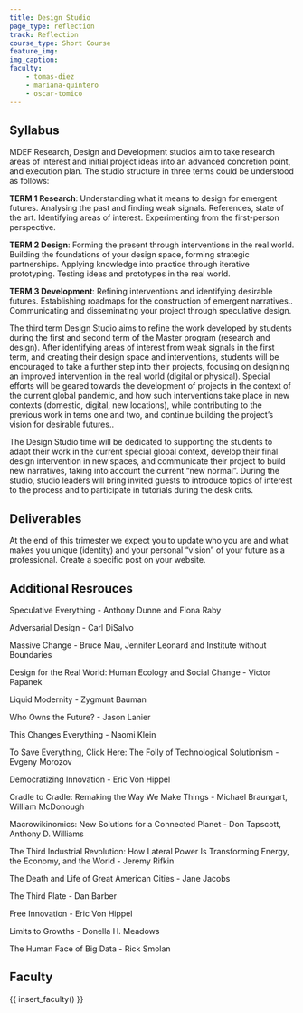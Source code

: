 ```yaml
---
title: Design Studio
page_type: reflection
track: Reflection
course_type: Short Course
feature_img: 
img_caption: 
faculty: 
    - tomas-diez
    - mariana-quintero
    - oscar-tomico
---
```


## Syllabus

MDEF Research, Design and Development studios aim to take research areas of interest and initial project ideas into an advanced concretion point, and execution plan. The studio structure in three terms could be understood as follows:

**TERM 1 Research**: Understanding what it means to design for emergent futures. Analysing the past and finding weak signals. References, state of the art. Identifying areas of interest. Experimenting from the first-person perspective.

**TERM 2 Design**: Forming the present through interventions in the real world. Building the foundations of your design space, forming strategic partnerships. Applying knowledge into practice through iterative prototyping. Testing ideas and prototypes in the real world.

**TERM 3 Development**: Refining interventions and identifying desirable futures. Establishing roadmaps for the construction of emergent narratives.. Communicating and disseminating your project through speculative design.

The third term Design Studio aims to refine the work developed by students during the first and second term of the Master program (research and design). After identifying areas of interest from weak signals in the first term, and creating their design space and interventions, students will be encouraged to take a further step into their projects, focusing on designing an improved intervention in the real world (digital or physical). Special efforts will be geared towards the development of projects in the context of the current global pandemic, and how such interventions take place in new contexts (domestic, digital, new locations), while contributing to the previous work in tems one and two, and continue building the project’s vision for desirable futures..

The Design Studio time will be dedicated to supporting the students to adapt their work in the current special global context, develop their final design intervention in new spaces, and communicate their project to build new narratives, taking into account the current “new normal”. During the studio, studio leaders will bring invited guests to introduce topics of interest to the process and to participate in tutorials during the desk crits.

## Deliverables

At the end of this trimester we expect you to update who you are and what makes you unique (identity) and your personal “vision” of your future as a professional. Create a specific post on your website.  

## Additional Resrouces

Speculative Everything - Anthony Dunne and Fiona Raby

Adversarial Design - Carl DiSalvo

Massive Change - Bruce Mau, Jennifer Leonard and Institute without Boundaries

Design for the Real World: Human Ecology and Social Change - Victor Papanek

Liquid Modernity - Zygmunt Bauman

Who Owns the Future? - Jason Lanier

This Changes Everything - Naomi Klein

To Save Everything, Click Here: The Folly of Technological Solutionism - Evgeny Morozov

Democratizing Innovation - Eric Von Hippel

Cradle to Cradle: Remaking the Way We Make Things - Michael Braungart, William McDonough

Macrowikinomics: New Solutions for a Connected Planet - Don Tapscott, Anthony D. Williams

The Third Industrial Revolution: How Lateral Power Is Transforming Energy, the Economy, and the World - Jeremy Rifkin

The Death and Life of Great American Cities - Jane Jacobs

The Third Plate - Dan Barber

Free Innovation - Eric Von Hippel

Limits to Growths - Donella H. Meadows

The Human Face of Big Data - Rick Smolan


## Faculty

{{ insert_faculty() }}
